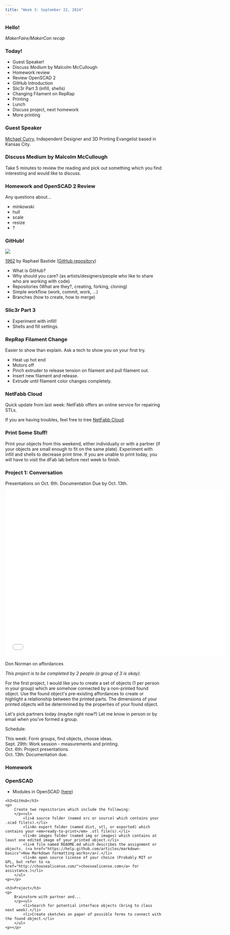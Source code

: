 ```yaml
---
title: "Week 3: September 22, 2014"
---
```


### Hello!

*MakerFaire/MakerCon recap*

### Today!

* Guest Speaker!
* Discuss *Medium* by Malcolm McCullough
* Homework review
* Review OpenSCAD 2
* GitHub Introduction
* Slic3r Part 3 (infill, shells)
* Changing Filament on RepRap
* Printing
* Lunch
* Discuss project, next homework
* More printing

### Guest Speaker

[Michael Curry](http://www.thingiverse.com/Skimbal/designs), Independent Designer and 3D Printing Evangelist based in Kansas City.

### Discuss Medium by Malcolm McCullough

Take 5 minutes to review the reading and pick out something which you find interesting and would like to discuss.

### Homework and OpenSCAD 2 Review

Any questions about...

* minkowski
* hull
* scale
* resize
* ?

### GitHub!

<img class="img-responsive" src="{{urls.media}}/weeks/03/github_art.png"/>

[1962](http://raphaelbastide.com/1962/) by Raphael Bastide ([GitHub repository](https://github.com/raphaelbastide/1962))

* What is GitHub?
* Why should you care? (as artists/designers/people who like to share who are working with code)
* Repositories (What are they?, creating, forking, cloning)
* Simple workflow (work, commit, work, ...)
* Branches (how to create, how to merge)

### Slic3r Part 3

* Experiment with infill!
* Shells and fill settings.

### RepRap Filament Change

Easier to show than explain. Ask a tech to show you on your first try.

* Heat up hot end
* Motors off
* Pinch extruder to release tension on filament and pull filament out.
* Insert new filament and release.
* Extrude until filament color changes completely.

### NetFabb Cloud

Quick update from last week: NetFabb offers an online service for repairing STLs.

If you are having troubles, feel free to tree [NetFabb Cloud](https://netfabb.azurewebsites.net/).

### Print Some Stuff!

Print your objects from this weekend, either individually or with a partner (if your objects are small enough to fit on the same plate). Experiment with infill and shells to decrease print time. If you are unable to print today, you will have to visit the dFab lab before next week to finish.

### Project 1: Conversation

Presentations on Oct. 6th. Documentation Due by Oct. 13th.

<iframe width="710" height="533" src="//www.youtube.com/embed/NK1Zb_5VxuM?rel=0" frameborder="0" allowfullscreen></iframe>

Don Norman on affordances

*This project is to be completed by 2 people (a group of 3 is okay).*

For the first project, I would like you to create a set of objects (1 per person in your group) which are somehow connected by a non-printed found object. Use the found object's pre-existing affordances to create or highlight a relationship between the printed parts. The dimensions of your printed objects will be determnined by the properties of your found object.

Let's pick partners today (maybe right now?) Let me know in person or by email when you've formed a group.

Schedule:

This week: Form groups, find objects, choose ideas.  
Sept. 29th: Work session - measurements and printing.  
Oct. 6th: Project presentations.  
Oct. 13th: Documentation due.  

### Homework

<div class="well">
	<h3>OpenSCAD</h3>
	<p>
		</p><ul>
			<li>Modules in OpenSCAD (<a href="http://www.makerbot.com/tutorials/openscadmodularity/">here</a>)</li>
		</ul>	
	<p></p>

	<h3>GitHub</h3>
	<p>
		Create two repositories which include the following:
		</p><ul>
			<li>A source folder (named src or source) which contains your .scad file(s).</li>
			<li>An export folder (named dist, stl, or exported) which contains your <em>ready-to-print</em> .stl file(s).</li>
			<li>An images folder (named img or images) which contains at least one edited image of your printed object.</li>
			<li>A file named README.md which describes the assignment or objects. (<a href="https://help.github.com/articles/markdown-basics">How Markdown formatting works</a>).</li>
			<li>An open source license of your choice (Probably MIT or GPL, but refer to <a href="http://choosealicense.com/">choosealicense.com</a> for assistance.)</li>
		</ul>
	<p></p>

	<h3>Project</h3>
	<p>
		Brainstorm with partner and...
		</p><ul>
			<li>Search for potential interface objects (bring to class next week).</li>
			<li>Create sketches on paper of possible forms to connect with the found object.</li>
		</ul>
	<p></p>
</div>

